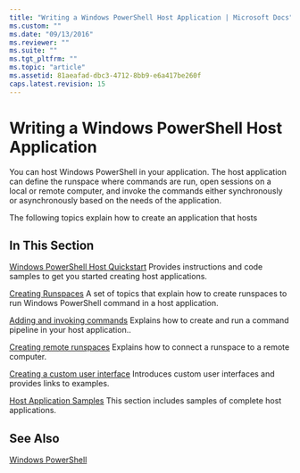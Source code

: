 ```yaml
---
title: "Writing a Windows PowerShell Host Application | Microsoft Docs"
ms.custom: ""
ms.date: "09/13/2016"
ms.reviewer: ""
ms.suite: ""
ms.tgt_pltfrm: ""
ms.topic: "article"
ms.assetid: 81aeafad-dbc3-4712-8bb9-e6a417be260f
caps.latest.revision: 15
---
```

# Writing a Windows PowerShell Host Application

You can host Windows PowerShell in your application. The host application can define the runspace where commands are run, open sessions on a local or remote computer, and invoke the commands either synchronously or asynchronously based on the needs of the application.

The following topics explain how to create an application that hosts

## In This Section

[Windows PowerShell Host Quickstart](./windows-powershell-host-quickstart.md)
Provides instructions and code samples to get you started creating host applications.

[Creating Runspaces](./creating-runspaces.md)
A set of topics that explain how to create runspaces to run Windows PowerShell command in a host application.

[Adding and invoking commands](./adding-and-invoking-commands.md)
Explains how to create and run a command pipeline in your host application..

[Creating remote runspaces](./creating-remote-runspaces.md)
Explains how to connect a runspace to a remote computer.

[Creating a custom user interface](./creating-a-custom-user-interface.md)
Introduces custom user interfaces and provides links to examples.

[Host Application Samples](./host-application-samples.md)
This section includes samples of complete host applications.

## See Also

[Windows PowerShell](http://msdn.microsoft.com/en-us/b41a2af3-aec1-402d-8e18-c2c26be461ff)